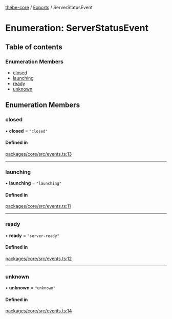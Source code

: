 [thebe-core](../README.md) / [Exports](../modules.md) / ServerStatusEvent

# Enumeration: ServerStatusEvent

## Table of contents

### Enumeration Members

- [closed](ServerStatusEvent.md#closed)
- [launching](ServerStatusEvent.md#launching)
- [ready](ServerStatusEvent.md#ready)
- [unknown](ServerStatusEvent.md#unknown)

## Enumeration Members

### closed

• **closed** = ``"closed"``

#### Defined in

[packages/core/src/events.ts:13](https://github.com/executablebooks/thebe/blob/280bb7d/packages/core/src/events.ts#L13)

___

### launching

• **launching** = ``"launching"``

#### Defined in

[packages/core/src/events.ts:11](https://github.com/executablebooks/thebe/blob/280bb7d/packages/core/src/events.ts#L11)

___

### ready

• **ready** = ``"server-ready"``

#### Defined in

[packages/core/src/events.ts:12](https://github.com/executablebooks/thebe/blob/280bb7d/packages/core/src/events.ts#L12)

___

### unknown

• **unknown** = ``"unknown"``

#### Defined in

[packages/core/src/events.ts:14](https://github.com/executablebooks/thebe/blob/280bb7d/packages/core/src/events.ts#L14)
